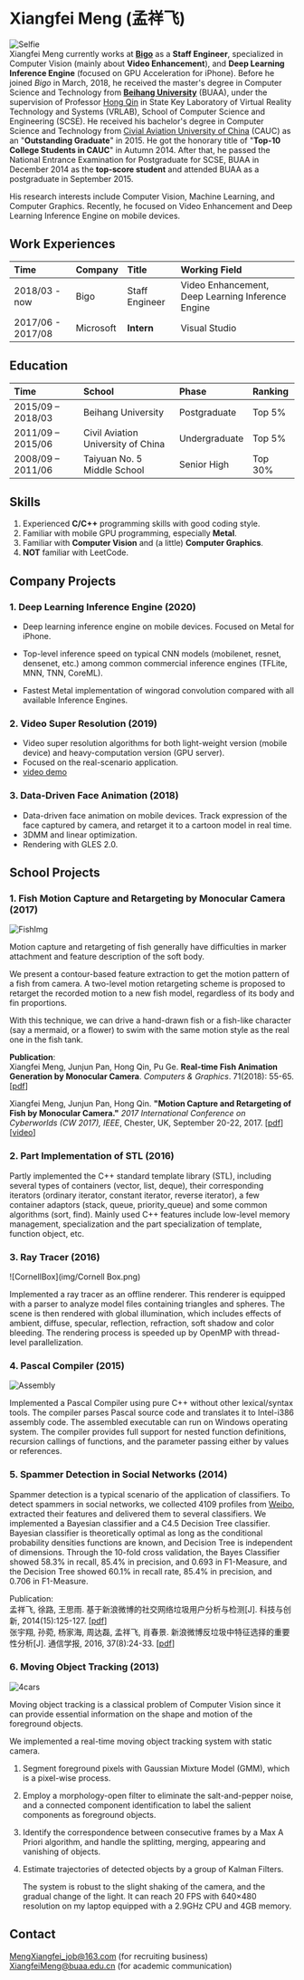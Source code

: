 # Xiangfei Meng (孟祥飞)

   ![Selfie](img/panorama.jpg)  
   Xiangfei Meng currently works at [**Bigo**](https://www.bigo.sg/) as a **Staff Engineer**, specialized in Computer Vision (mainly about **Video Enhancement**), and **Deep Learning Inference Engine** (focused on GPU Acceleration for iPhone). Before he joined *Bigo* in March, 2018, he received the master's degree in Computer Science and Technology from [**Beihang University**](http://www.buaa.edu.cn/) (BUAA), under the supervision of Professor [Hong Qin](https://www.cs.stonybrook.edu/people/faculty/HongQin) in State Key Laboratory of Virtual Reality Technology and Systems (VRLAB), School of Computer Science and Engineering (SCSE). He received his bachelor's degree in Computer Science and Technology from [Civial Aviation University of China](http://www.cauc.edu.cn/zh/) (CAUC) as an "**Outstanding Graduate**" in 2015. He got the honorary title of "**Top-10 College Students in CAUC**" in Autumn 2014. After that, he passed the National Entrance Examination for Postgraduate for SCSE, BUAA in December 2014 as the **top-score student** and attended BUAA as a postgraduate in September 2015.

   His research interests include Computer Vision, Machine Learning, and Computer Graphics. Recently, he focused on Video Enhancement and Deep Learning Inference Engine on mobile devices.

## Work Experiences

| Time              | Company   | Title          | Working Field                                     |
| :---------------- | :-------- | :------------- | :------------------------------------------------ |
| 2018/03 - now     | Bigo      | Staff Engineer | Video Enhancement, Deep Learning Inference Engine |
| 2017/06 - 2017/08 | Microsoft | **Intern**     | Visual Studio                                     |

## Education

| Time              | School                             | Phase         | Ranking |
| :---------------- | :--------------------------------- | :------------ | :------ |
| 2015/09 – 2018/03 | Beihang University                 | Postgraduate  | Top 5%  |
| 2011/09 – 2015/06 | Civil Aviation University of China | Undergraduate | Top 5%  |
| 2008/09 – 2011/06 | Taiyuan No. 5 Middle School        | Senior High   | Top 30% |

## Skills
1. Experienced **C/C++** programming skills with good coding style.
2. Familiar with mobile GPU programming, especially **Metal**.
3. Familiar with **Computer Vision** and (a little) **Computer Graphics**.
4. **NOT** familiar with LeetCode.

## Company Projects

### 1. Deep Learning Inference Engine (2020)

- Deep learning inference engine on mobile devices. Focused on Metal for iPhone.


- Top-level inference speed on typical CNN models (mobilenet, resnet, densenet, etc.) among common commercial inference engines (TFLite, MNN, TNN, CoreML).


- Fastest Metal implementation of wingorad convolution compared with all available Inference Engines.


### 2. Video Super Resolution (2019)

- Video super resolution algorithms for both light-weight version (mobile device) and heavy-computation version (GPU server).
- Focused on the real-scenario application.
- [video demo]()

### 3. Data-Driven Face Animation (2018)

- Data-driven face animation on mobile devices. Track expression of the face captured by camera, and retarget it to a cartoon model in real time.
- 3DMM and linear optimization.
- Rendering with GLES 2.0.

## School Projects

### 1. Fish Motion Capture and Retargeting by Monocular Camera (2017)
   ![FishImg](img/experimental_result.png)

   Motion capture and retargeting of fish generally have difficulties in marker attachment and feature description of the soft body. 

   We present a contour-based feature extraction to get the motion pattern of a fish from camera. A two-level motion retargeting scheme is proposed to retarget the recorded motion to a new fish model, regardless of its body and fin proportions.

   With this technique, we can drive a hand-drawn fish or a fish-like character (say a mermaid, or a flower) to swim with the same motion style as the real one in the fish tank.

   **Publication**:  
   Xiangfei Meng, Junjun Pan, Hong Qin, Pu Ge. **Real-time Fish Animation Generation by Monocular Camera**. *Computers & Graphics*. 71(2018): 55-65. [[pdf](paper/XiangfeiCAG.pdf)]

   Xiangfei Meng, Junjun Pan, Hong Qin. **"Motion Capture and Retargeting of Fish by Monocular Camera."** *2017 International Conference on Cyberworlds (CW 2017), IEEE*, Chester, UK, September 20-22, 2017. [[pdf](paper/XiangfeiCW2017.pdf)][[video](img/FishDemo.mp4)] 

### 2. Part Implementation of STL (2016)
   Partly implemented the C++ standard template library (STL), including several types of containers (vector, list, deque), their corresponding iterators (ordinary iterator, constant iterator, reverse iterator), a few container adaptors (stack, queue, priority_queue) and some common algorithms (sort, find). Mainly used C++ features include low-level memory management, specialization and the part specialization of template, function object, etc.

### 3. Ray Tracer (2016)
   ![CornellBox](img/Cornell Box.png)

   Implemented a ray tracer as an offline renderer. This renderer is equipped with a parser to analyze model files containing triangles and spheres. The scene is then rendered with global illumination, which includes effects of ambient, diffuse, specular, reflection, refraction, soft shadow and color bleeding. The rendering process is speeded up by OpenMP with thread-level parallelization.

### 4. Pascal Compiler (2015)
   ![Assembly](img/assembly.png)

   Implemented a Pascal Compiler using pure C++ without other lexical/syntax tools. The compiler parses Pascal source code and translates it to Intel-i386 assembly code. The assembled executable can run on Windows operating system. The compiler provides full support for nested function definitions, recursion callings of functions, and the parameter passing either by values or references.

### 5. Spammer Detection in Social Networks (2014)

   Spammer detection is a typical scenario of the application of classifiers. To detect spammers in social networks, we collected 4109 profiles from [Weibo](http://weibo.com/), extracted their features and delivered them to several classifiers. We implemented a Bayesian classifier and a C4.5 Decision Tree classifier. Bayesian classifier is theoretically optimal as long as the conditional probability densities functions are known, and Decision Tree is independent of dimensions. Through the 10-fold cross validation, the Bayes Classifier showed 58.3% in recall, 85.4% in precision, and 0.693 in F1-Measure, and the Decision Tree showed 60.1% in recall rate, 85.4% in precision, and 0.706 in F1-Measure.

   Publication:  
   孟祥飞, 徐路, 王思雨. 基于新浪微博的社交网络垃圾用户分析与检测[J]. 科技与创新, 2014(15):125-127. [[pdf](paper/基于新浪微博的社交网络垃圾用户分析与检测.pdf)]  
   张宇翔, 孙菀, 杨家海, 周达磊, 孟祥飞, 肖春景. 新浪微博反垃圾中特征选择的重要性分析[J]. 通信学报, 2016, 37(8):24-33. [[pdf](paper/新浪微博反垃圾中特征选择的重要性分析.pdf)]

### 6. Moving Object Tracking (2013)
   ![4cars](img/4cars.png)

   Moving object tracking is a classical problem of Computer Vision since it can provide essential information on the shape and motion of the foreground objects.

   We implemented a real-time moving object tracking system with static camera.

1. Segment foreground pixels with Gaussian Mixture Model (GMM), which is a pixel-wise process.
2. Employ a morphology-open filter to eliminate the salt-and-pepper noise, and a connected component identification to label the salient components as foreground objects.
3. Identify the correspondence between consecutive frames by a Max A Priori algorithm, and handle the splitting, merging, appearing and vanishing of objects.
4. Estimate trajectories of detected objects by a group of Kalman Filters.

   The system is robust to the slight shaking of the camera, and the gradual change of the light. It can reach 20 FPS with 640×480 resolution on my laptop equipped with a 2.9GHz CPU and 4GB memory.

## Contact
[MengXiangfei_job@163.com](mailto:MengXiangfei_job@163.com) (for recruiting business)  
[XiangfeiMeng@buaa.edu.cn](mailto:XiangfeiMeng@buaa.edu.cn) (for academic communication)

